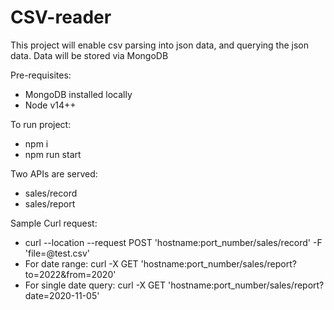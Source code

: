 # CSV-reader

This project will enable csv parsing into json data, and querying the json data. Data will be stored via MongoDB

Pre-requisites:
- MongoDB installed locally
- Node v14++


To run project:
- npm i
- npm run start

Two APIs are served:
- sales/record
- sales/report

Sample Curl request:
- curl --location --request POST 'hostname:port_number/sales/record' -F 'file=@test.csv'
- For date range: curl -X GET 'hostname:port_number/sales/report?to=2022&from=2020'
- For single date query: curl -X GET 'hostname:port_number/sales/report?date=2020-11-05'